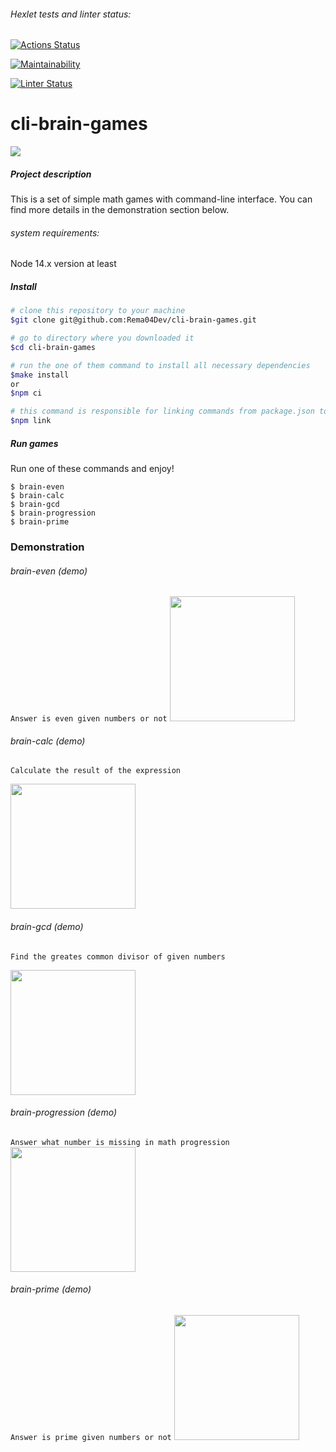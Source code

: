###### Hexlet tests and linter status:
[![Actions Status](https://github.com/Rema04Dev/frontend-project-lvl1/workflows/hexlet-check/badge.svg)](https://github.com/Rema04Dev/frontend-project-lvl1/actions)

[![Maintainability](https://api.codeclimate.com/v1/badges/a99a88d28ad37a79dbf6/maintainability)](https://codeclimate.com/github/Rema04Dev/frontend-project-lvl1) 

[![Linter Status](https://github.com/Rema04Dev/frontend-project-lvl1/actions/workflows/brain-check.yml/badge.svg)](https://github.com/Rema04Dev/frontend-project-lvl1/actions/workflows/brain-check.yml)
# cli-brain-games 
<img src="https://i.kym-cdn.com/photos/images/newsfeed/002/273/096/51c.gif">

##### Project description
This is a set of simple math games with command-line interface. You can find more details in the demonstration section below.

###### system requirements:
Node 14.x version at least

##### Install
```bash
# clone this repository to your machine
$git clone git@github.com:Rema04Dev/cli-brain-games.git

# go to directory where you downloaded it
$cd cli-brain-games

# run the one of them command to install all necessary dependencies
$make install
or
$npm ci

# this command is responsible for linking commands from package.json to "./bin" directory
$npm link
```

##### Run games
Run one of these commands and enjoy!
```
$ brain-even
$ brain-calc
$ brain-gcd
$ brain-progression
$ brain-prime
```
### Demonstration
###### brain-even (demo)
```Answer is even given numbers or not```
<a href="https://asciinema.org/a/SreOBmoihFB75S2oSgmBCoNns" target="_blank"><img src="https://asciinema.org/a/SreOBmoihFB75S2oSgmBCoNns.svg" width="200"/></a>

###### brain-calc (demo)
``` Calculate the result of the expression ```

<a href="https://asciinema.org/a/E8FauCp0Uz355OLUBTFtrexOO" target="_blank"><img src="https://asciinema.org/a/E8FauCp0Uz355OLUBTFtrexOO.svg" width="200"/></a>

###### brain-gcd (demo)
``` Find the greates common divisor of given numbers ```

<a href="https://asciinema.org/a/6mmSFEFIMy7GYtbMzXDiCvM0z" target="_blank"><img src="https://asciinema.org/a/6mmSFEFIMy7GYtbMzXDiCvM0z.svg" width="200"/></a>

###### brain-progression (demo)
``` Answer what number is missing in math progression ```
<a href="https://asciinema.org/a/gpUnMK317UojjjGcL4zQBvsae" target="_blank"><img src="https://asciinema.org/a/gpUnMK317UojjjGcL4zQBvsae.svg" width="200"/></a>

###### brain-prime (demo)
``` Answer is prime given numbers or not ```
<a href="https://asciinema.org/a/IfF0BS1rulfMu4pcafdeV9uss" target="_blank"><img src="https://asciinema.org/a/IfF0BS1rulfMu4pcafdeV9uss.svg" width="200"/></a>
